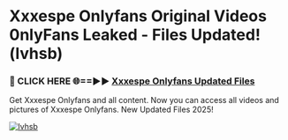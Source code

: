 # Xxxespe Onlyfans Original Videos 0nlyFans Leaked - Files Updated! (lvhsb)

<h3>🔴 CLICK HERE 🌐==►► <a href="https://tinyurl.com/ehrbuxhb" rel="nofollow">Xxxespe Onlyfans Updated Files</a></h3>

Get Xxxespe Onlyfans and all content. Now you can access all videos and pictures of Xxxespe Onlyfans. New Updated Files 2025!

[![lvhsb](https://i.imgur.com/lVYEuWS.gif)](https://tinyurl.com/ehrbuxhb)
